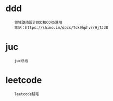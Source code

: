 


# ddd
```$xslt
    领域驱动设计DDD和CQRS落地
    笔记：https://shimo.im/docs/Tck9hphvrrHjTJ38
```


# juc
```$xslt
    juc总结
```


# leetcode
```$xslt
    leetcode随笔
```
